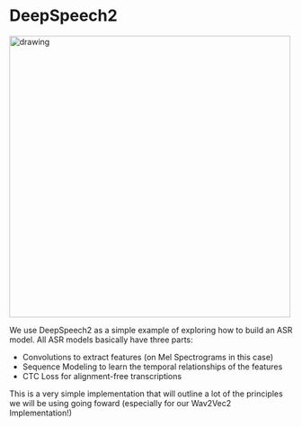 # DeepSpeech2

<img src="https://github.com/priyammaz/PyTorch-Adventures/blob/main/src/visuals/deepspeech2.png?raw=true" alt="drawing" width="500"/>

We use DeepSpeech2 as a simple example of exploring how to build an ASR model. All ASR models basically have three parts:

- Convolutions to extract features (on Mel Spectrograms in this case)
- Sequence Modeling to learn the temporal relationships of the features
- CTC Loss for alignment-free transcriptions

This is a very simple implementation that will outline a lot of the principles we will be using going foward (especially for our Wav2Vec2 Implementation!)